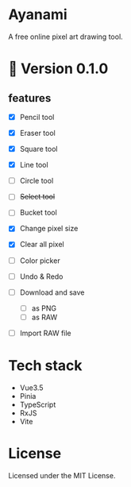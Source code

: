 # Ayanami
A free online pixel art drawing tool.

# 🚧 Version 0.1.0
## features
- [x] Pencil tool
- [x] Eraser tool
- [x] Square tool
- [x] Line tool
- [ ] Circle tool
- [ ] ~~Select tool~~
- [ ] Bucket tool
- [x] Change pixel size
- [x] Clear all pixel
- [ ] Color picker
- [ ] Undo & Redo
- [ ] Download and save
  - [ ] as PNG
  - [ ] as RAW
- [ ] Import RAW file
      


# Tech stack
- Vue3.5
- Pinia
- TypeScript
- RxJS
- Vite

# License
Licensed under the MIT License.
